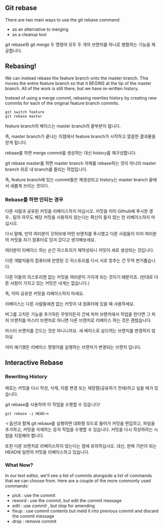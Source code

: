 ## Git rebase
There are two main ways to use the git rebase command: 
- as an alternative to merging
- as a cleanup tool

git rebase와 git merge 두 명령어 모두 두 개의 브랜치를 하나로 병합하는 기능을 제공합니다.

## Rebasing!
We can instead rebase the feature branch onto the master branch. This moves the entire feature branch so that it BEGINS at the tip of the master branch. All of the work is still there, but we have re-written history.

Instead of using a merge commit, rebasing rewrites history by creating new commits for each of the original feature branch commits.

```
git switch feature
git rebase master
```

feature branch의 베이스는 master branch의 끝부분이 됩니다. 

즉, master branch가 끝나는 지점에서 feature branch가 시작하고 깔끔한 결과물을 얻게 됩니다. 

rebase를 하면 merge commit를 생성하는 대신 history를 재구성합니다.

git rebase master를 하면 master branch 자체를 rebase하는 것이 아니라 master branch 위로 내 branch를 올리는 작업입니다. 

즉, feature branch에 있는 commit들은 재생성되고 history는 master branch 끝에서 새롭게 쓰이는 것이다. 

### Rebase를 하면 안되는 경우 
다른 사람과 공유된 커밋을 리베이스하지 마십시오. 커밋을 이미 Github에 푸시한 경우.. 팀의 아무도 해당 커밋을 사용하지 않는다는 확신이 들지 않는 한 리베이스하지 마십시오.

다시 말해, 만약 여러분이 깃허브에 어떤 브랜치를 푸시했고 다른 사람들이 이미 여러분의 커밋을 자기 컴퓨터로 당겨 갔다고 생각해보세요.

여러분이 리베이스 하는 순간 히스토리가 재작성되니 커밋이 새로 생성되는 것입니다.

다른 개발자들의 컴퓨터에 반영된 깃 히스토리를 다시 서로 맞추는 건 무척 번거롭습니다. 

다른 이들의 히스토리엔 없는 커밋을 여러분이 가지게 되는 것이기 떄문이죠. (반대로 다른 사람이 가지고 있는 커밋은 내게는 없습니다.)

즉, 이미 공유한 커밋을 리베이스하지 마세요.

리베이스는 다른 사람들에겐 없는 커밋이 내 컴퓨터에 있을 때 사용하세요. 

버그를 고치든 기능을 추가하든 무엇이든지 간에 피처 브랜치에서 작업을 한다면 그 피처 브랜치를 마스터 브랜치로 아니면 다른 브랜치로 리베이스 하는 것은 괜찮습니다.

마스터 브랜치를 건드는 것은 아니니까요. 새 베이스로 삼으려는 브랜치를 변경하지 않아요

이미 얘기했든 리베이스 명령어를 실행하는 브랜치가 변경되는 브랜치 입니다. 

## Interactive Rebase 

### Rewriting History
때로는 커밋을 다시 작성, 삭제, 이름 변경 또는 재정렬(공유하기 전에)하고 싶을 때가 있습니다. 

git rebase를 사용하여 이 작업을 수행할 수 있습니다!


```
git rebase -i HEAD~n
```


-i 옵션과 함께 git rebase를 실행하면 대화형 모드로 들어가 커밋을 편집하고, 파일을 추가하고, 커밋을 삭제하는 등의 작업을 수행할 수 있습니다. 커밋을 다시 작성하려는 시점을 지정해야 합니다.

또한 다른 브랜치로 리베이스하지 않는다는 점에 유의하십시오. 대신, 현재 기반이 되는 HEAD에 일련의 커밋을 리베이스하고 있습니다.

### What Now? 
In our text editor, we'll see a list of commits alongside a list of commands that we can choose from. Here are a couple of the more commonly used commands:

- pick : use the commit
- reword : use the commit, but edit the commit message
- edit : use commit , but stop for amending
- fixup : use commit contents but meld it into previous commit and discard the commit message
- drop : remove commit